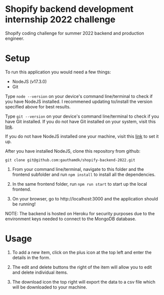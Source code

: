 # Shopify backend development internship 2022 challenge

Shopify coding challenge for summer 2022 backend and production engineer.

# Setup

To run this application you would need a few things:

- NodeJS (v17.3.0)
- Git

Type `node --version` on your device's command line/terminal to check if you have NodeJS installed. I recommened updating to/install the version specified above for best results.

Type `git --version` on your device's command line/terminal to check if you have Git installed. If you do not have Git installed on your system, visit this [link](https://git-scm.com/downloads).

If you do not have NodeJS installed one your machine, visit this [link](https://nodejs.org/en/download/) to set it up.

After you have installed NodeJS, clone this repository from github:

`git clone git@github.com:gauthamdk/shopify-backend-2022.git`

1. From your command line/terminal, navigate to this folder and the frontend subfolder and run `npm install` to install all the dependencies.

2. In the same frontend folder, run `npm run start` to start up the local frontend.

3. On your browser, go to http://localhost:3000 and the application should be running!

NOTE: The backend is hosted on Heroku for security purposes due to the environment keys needed to connect to the MongoDB database.

# Usage

1. To add a new item, click on the plus icon at the top left and enter the details in the form.

2. The edit and delete buttons the right of the item will allow you to edit and delete individual items.

3. The download icon the top right will export the data to a csv file which will be downloaded to your machine.
